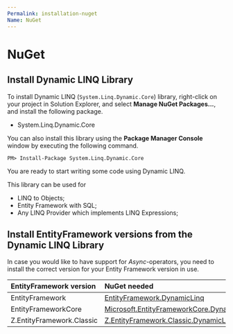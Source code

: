 ```yaml
---
Permalink: installation-nuget
Name: NuGet
---
```


# NuGet

## Install Dynamic LINQ Library

To install Dynamic LINQ (`System.Linq.Dynamic.Core`) library, right-click on your project in Solution Explorer, and select **Manage NuGet Packages...**, and install the following package.

- System.Linq.Dynamic.Core

You can also install this library using the **Package Manager Console** window by executing the following command.

`PM> Install-Package System.Linq.Dynamic.Core`

You are ready to start writing some code using Dynamic LINQ.

This library can be used for

- LINQ to Objects;
- Entity Framework with SQL;
- Any LINQ Provider which implements LINQ Expressions;

## Install EntityFramework versions from the Dynamic LINQ Library

In case you would like to have support for *Async*-operators, you need to install the correct version for your Entity Framework version in use.

| EntityFramework version | NuGet needed |
| :--- | :--- |
| EntityFramework | [EntityFramework.DynamicLinq](https://www.nuget.org/packages/EntityFramework.DynamicLinq) |
| EntityFrameworkCore | [Microsoft.EntityFrameworkCore.DynamicLinq](https://www.nuget.org/packages/Microsoft.EntityFrameworkCore.DynamicLinq) |
| Z.EntityFramework.Classic | [Z.EntityFramework.Classic.DynamicLinq](https://www.nuget.org/packages/Z.EntityFramework.Classic.DynamicLinq) |
